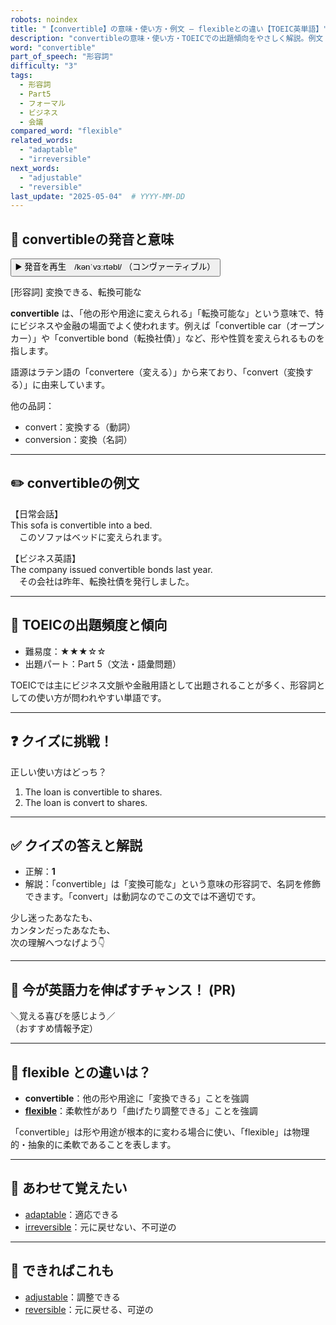 ```yaml
---
robots: noindex
title: "【convertible】の意味・使い方・例文 ― flexibleとの違い【TOEIC英単語】"
description: "convertibleの意味・使い方・TOEICでの出題傾向をやさしく解説。例文・クイズ付きでflexibleとの違いもわかりやすく学べます。"
word: "convertible"
part_of_speech: "形容詞"
difficulty: "3"
tags:
  - 形容詞
  - Part5
  - フォーマル
  - ビジネス
  - 会議
compared_word: "flexible"
related_words:
  - "adaptable"
  - "irreversible"
next_words:
  - "adjustable"
  - "reversible"
last_update: "2025-05-04"  # YYYY-MM-DD
---
```


## 🔰 convertibleの発音と意味

<button class="play-audio" onclick="playTTS('convertible')">
  <span class="play-audio-main">
    ▶️ 発音を再生　/kənˈvɜːrtəbl/
  </span>
  <span class="play-audio-sub">
    （コンヴァーティブル）
  </span>
</button>

[形容詞] 変換できる、転換可能な

**convertible** は、「他の形や用途に変えられる」「転換可能な」という意味で、特にビジネスや金融の場面でよく使われます。例えば「convertible car（オープンカー）」や「convertible bond（転換社債）」など、形や性質を変えられるものを指します。

語源はラテン語の「convertere（変える）」から来ており、「convert（変換する）」に由来しています。

他の品詞：  
- convert：変換する（動詞）
- conversion：変換（名詞）

---

## ✏️ convertibleの例文

【日常会話】  
This sofa is convertible into a bed.  
　このソファはベッドに変えられます。

【ビジネス英語】  
The company issued convertible bonds last year.  
　その会社は昨年、転換社債を発行しました。

---

## 🎯 TOEICの出題頻度と傾向

- 難易度：★★★☆☆
- 出題パート：Part 5（文法・語彙問題）

TOEICでは主にビジネス文脈や金融用語として出題されることが多く、形容詞としての使い方が問われやすい単語です。

---

## ❓ クイズに挑戦！

正しい使い方はどっち？

1. The loan is convertible to shares.  
2. The loan is convert to shares.

---

## ✅ クイズの答えと解説

- 正解：**1**
- 解説：「convertible」は「変換可能な」という意味の形容詞で、名詞を修飾できます。「convert」は動詞なのでこの文では不適切です。

少し迷ったあなたも、  
カンタンだったあなたも、  
次の理解へつなげよう👇️

---

## 🚀 今が英語力を伸ばすチャンス！ (PR)

<div class="info-center">
＼覚える喜びを感じよう／<br>  
（おすすめ情報予定）
</div>

---

## 🤔  flexible との違いは？

- **convertible**：他の形や用途に「変換できる」ことを強調
- **[flexible](/flexible)**：柔軟性があり「曲げたり調整できる」ことを強調

「convertible」は形や用途が根本的に変わる場合に使い、「flexible」は物理的・抽象的に柔軟であることを表します。

---

## 🧩 あわせて覚えたい

- [adaptable](/adaptable)：適応できる
- [irreversible](/irreversible)：元に戻せない、不可逆の

---

## 📖 できればこれも

- [adjustable](/adjustable)：調整できる
- [reversible](/reversible)：元に戻せる、可逆の

<!-- cvid: aid34_bid42 -->
